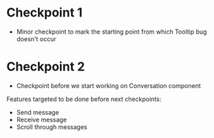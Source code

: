 # Checkpoint 1
- Minor checkpoint to mark the starting point from which Tooltip bug doesn't occur

# Checkpoint 2
- Checkpoint before we start working on Conversation component

Features targeted to be done before next checkpoints:

- Send message
- Receive message
- Scroll through messages


